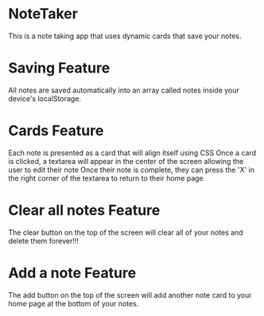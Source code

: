 # NoteTaker
This is a note taking app that uses dynamic cards that save your notes.

# Saving Feature
All notes are saved automatically into an array called notes inside your device's localStorage.

# Cards Feature
Each note is presented as a card that will align itself using CSS
Once a card is clicked, a textarea will appear in the center of the screen allowing the user to edit their note
Once their note is complete, they can press the 'X' in the right corner of the textarea to return to their home page

# Clear all notes Feature
The clear button on the top of the screen will clear all of your notes and delete them forever!!!

# Add a note Feature
The add button on the top of the screen will add another note card to your home page at the bottom of your notes.

